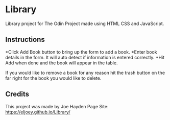 # Library

Library project for The Odin Project made using HTML CSS and JavaScript.

## Instructions

*Click Add Book button to bring up the form to add a book.
*Enter book details in the form.  It will auto detect if information is entered correctly.
*Hit Add when done and the book will appear in the table.

If you would like to remove a book for any reason hit the trash button on the far right for the book you would like to delete.

## Credits

This project was made by Joe Hayden
Page Site: <https://eljoey.github.io/Library/>
